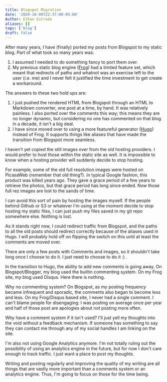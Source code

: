 ```yaml
---
title: Blogspot Migration
date: '2024-10-09T22:37:00-05:00'
Author: Ethan Estrada
aliases: []
tags: ['blog']
draft: false
---
```


After many years, I have (finally) ported my posts
from Blogspot to my static blog.
Part of what took so many years was:

1. I assumed I needed to do something fancy to port them over.
2. My previous static blog engine ([Frog](https://github.com/greghendershott/frog))
   had a limited feature set,
   which meant that redirects of paths and whatnot
   was an exercise left to the user (i.e. me)
   and I never felt it justified the time investment to get create a workaround.

The answers to these two hold ups are:

1. I just pushed the rendered HTML from Blogspot
   through an HTML to Markdown converter,
   one post at a time, by hand.
   It was relatively painless.
   I also ported over the comments this way;
   this means they are no longer dynamic,
   but considering no one has commented on that blog in a decade,
   it isn't a big deal.
2. I have since moved over to using a more featureful generator ([Hugo](https://gohugo.io/))
   instead of Frog.
   It supports things like aliases
   that have made the transition from Blogspot more seamless.

I haven't yet copied the still images over from the old hosting providers.
I would prefer to host those within the static site as well.
It is impossible to know
when a hosting provider will suddenly decide to stop hosting.

For example, some of the old full resolution images were hosted on PicasaWeb
(remember that old thing?).
In typical Google fashion,
this product was killed years ago.
They gave a grace period of a few years to retrieve the photos,
but that grace period has long since ended.
Now those full rez images are lost to the sands of time.

I can avoid this sort of pain by hosting the images myself.
If the people behind Github or S3 or whatever I'm using at the moment
decide to stop hosting my static files,
I can just push my files saved in my git repo somewhere else.
Nothing is lost.

As it stands right now, I could redirect traffic from Blogspot,
and the paths to all the old posts should redirect correctly
because of the aliases used in Hugo.
I will probably hold off on flipping the switch on this
until at least the comments are moved over.

There are only a few posts with Comments and images,
so it shouldn't take long once I choose to do it.
I just need to choose to do it :) .

In the transition to Hugo,
the ability to add new comments is going away.
On Blogspot/Blogger, my blog used the builtin commenting system.
On my Frog site, my blog used Disqus.
Here there is nothing.

Why no commenting system?
On Blogspot, as my posting frequency became infrequent and sporadic,
the comments also began to become less and less.
On my Frog/Disqus based site,
I never had a single comment.
I can't blame people for disengaging:
I was posting on average once per year
and half of those post are apologies about not posting more often.

Why have a comment system if it isn't used?
I'll just yell my thoughts into the void
without a feedback mechanism.
If someone has something to say they can contact me
through any of my social handles I am linking on the site.

I'm also not using Google Analytics anymore.
I'm not totally ruling out the possibility of using an analytics engine in the future,
but for now I don't care enough to track traffic.
I just want a place to post my thoughts.

Writing and posting regularly and improving the quality of my writing
are all things
that are vastly more important than a comments system or an analytics engine.
Thus, I'm going to focus on those for the time being.
